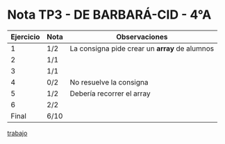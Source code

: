 # Nota TP3 - DE BARBARÁ-CID - 4°A

| Ejercicio | Nota | Observaciones                                  |
| --------- | ---- | ---------------------------------------------- |
| 1         | 1/2  | La consigna pide crear un **array** de alumnos |
| 2         | 1/1  |                                                |
| 3         | 1/1  |                                                |
| 4         | 0/2  | No resuelve la consigna                        |
| 5         | 1/2  | Debería recorrer el array                      |
| 6         | 2/2  |                                                |
| Final     | 6/10 |                                                |

[trabajo](https://drive.google.com/file/d/1qUdH35GYVcbMVSKHAyrtKUnSsCNhU7e1/view)
